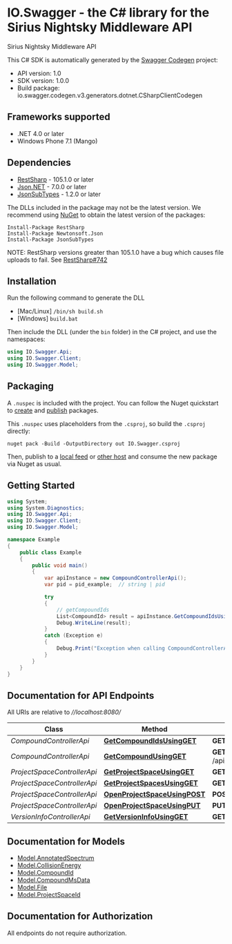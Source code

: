 # IO.Swagger - the C# library for the Sirius Nightsky Middleware API

Sirius Nightsky Middleware API

This C# SDK is automatically generated by the [Swagger Codegen](https://github.com/swagger-api/swagger-codegen) project:

- API version: 1.0
- SDK version: 1.0.0
- Build package: io.swagger.codegen.v3.generators.dotnet.CSharpClientCodegen

<a name="frameworks-supported"></a>
## Frameworks supported
- .NET 4.0 or later
- Windows Phone 7.1 (Mango)

<a name="dependencies"></a>
## Dependencies
- [RestSharp](https://www.nuget.org/packages/RestSharp) - 105.1.0 or later
- [Json.NET](https://www.nuget.org/packages/Newtonsoft.Json/) - 7.0.0 or later
- [JsonSubTypes](https://www.nuget.org/packages/JsonSubTypes/) - 1.2.0 or later

The DLLs included in the package may not be the latest version. We recommend using [NuGet](https://docs.nuget.org/consume/installing-nuget) to obtain the latest version of the packages:
```
Install-Package RestSharp
Install-Package Newtonsoft.Json
Install-Package JsonSubTypes
```

NOTE: RestSharp versions greater than 105.1.0 have a bug which causes file uploads to fail. See [RestSharp#742](https://github.com/restsharp/RestSharp/issues/742)

<a name="installation"></a>
## Installation
Run the following command to generate the DLL
- [Mac/Linux] `/bin/sh build.sh`
- [Windows] `build.bat`

Then include the DLL (under the `bin` folder) in the C# project, and use the namespaces:
```csharp
using IO.Swagger.Api;
using IO.Swagger.Client;
using IO.Swagger.Model;
```
<a name="packaging"></a>
## Packaging

A `.nuspec` is included with the project. You can follow the Nuget quickstart to [create](https://docs.microsoft.com/en-us/nuget/quickstart/create-and-publish-a-package#create-the-package) and [publish](https://docs.microsoft.com/en-us/nuget/quickstart/create-and-publish-a-package#publish-the-package) packages.

This `.nuspec` uses placeholders from the `.csproj`, so build the `.csproj` directly:

```
nuget pack -Build -OutputDirectory out IO.Swagger.csproj
```

Then, publish to a [local feed](https://docs.microsoft.com/en-us/nuget/hosting-packages/local-feeds) or [other host](https://docs.microsoft.com/en-us/nuget/hosting-packages/overview) and consume the new package via Nuget as usual.

<a name="getting-started"></a>
## Getting Started

```csharp
using System;
using System.Diagnostics;
using IO.Swagger.Api;
using IO.Swagger.Client;
using IO.Swagger.Model;

namespace Example
{
    public class Example
    {
        public void main()
        {
            var apiInstance = new CompoundControllerApi();
            var pid = pid_example;  // string | pid

            try
            {
                // getCompoundIds
                List<CompoundId> result = apiInstance.GetCompoundIdsUsingGET(pid);
                Debug.WriteLine(result);
            }
            catch (Exception e)
            {
                Debug.Print("Exception when calling CompoundControllerApi.GetCompoundIdsUsingGET: " + e.Message );
            }
        }
    }
}
```

<a name="documentation-for-api-endpoints"></a>
## Documentation for API Endpoints

All URIs are relative to *//localhost:8080/*

Class | Method | HTTP request | Description
------------ | ------------- | ------------- | -------------
*CompoundControllerApi* | [**GetCompoundIdsUsingGET**](docs/CompoundControllerApi.md#getcompoundidsusingget) | **GET** /api/projects/{pid}/compounds | getCompoundIds
*CompoundControllerApi* | [**GetCompoundUsingGET**](docs/CompoundControllerApi.md#getcompoundusingget) | **GET** /api/projects/{pid}/compounds/{cid} | getCompound
*ProjectSpaceControllerApi* | [**GetProjectSpaceUsingGET**](docs/ProjectSpaceControllerApi.md#getprojectspaceusingget) | **GET** /api/projects/{name} | getProjectSpace
*ProjectSpaceControllerApi* | [**GetProjectSpacesUsingGET**](docs/ProjectSpaceControllerApi.md#getprojectspacesusingget) | **GET** /api/projects | getProjectSpaces
*ProjectSpaceControllerApi* | [**OpenProjectSpaceUsingPOST**](docs/ProjectSpaceControllerApi.md#openprojectspaceusingpost) | **POST** /api/projects/new | openProjectSpace
*ProjectSpaceControllerApi* | [**OpenProjectSpaceUsingPUT**](docs/ProjectSpaceControllerApi.md#openprojectspaceusingput) | **PUT** /api/projects/{name} | openProjectSpace
*VersionInfoControllerApi* | [**GetVersionInfoUsingGET**](docs/VersionInfoControllerApi.md#getversioninfousingget) | **GET** /api/version.json | getVersionInfo

<a name="documentation-for-models"></a>
## Documentation for Models

 - [Model.AnnotatedSpectrum](docs/AnnotatedSpectrum.md)
 - [Model.CollisionEnergy](docs/CollisionEnergy.md)
 - [Model.CompoundId](docs/CompoundId.md)
 - [Model.CompoundMsData](docs/CompoundMsData.md)
 - [Model.File](docs/File.md)
 - [Model.ProjectSpaceId](docs/ProjectSpaceId.md)

<a name="documentation-for-authorization"></a>
## Documentation for Authorization

All endpoints do not require authorization.

